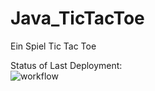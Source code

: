 # Java_TicTacToe

Ein Spiel Tic Tac Toe

Status of Last Deployment:<br>
![workflow](https://github.com/lenaKacher/TicTacToe/actions/workflows/main.yml/badge.svg?branch=master)
